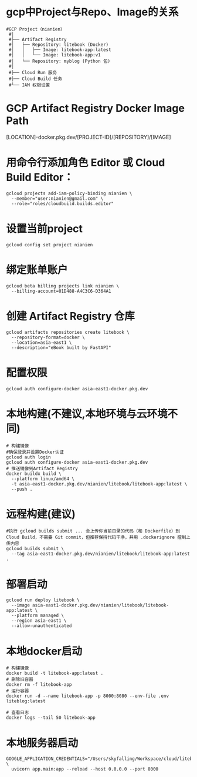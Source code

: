 
# gcp中Project与Repo、Image的关系
```text
#GCP Project（nianien）
 #│
 #├── Artifact Registry
 #│   ├── Repository: litebook (Docker)
 #│   │   ├── Image: litebook-app:latest
 #│   │   └── Image: litebook-app:v1
 #│   └── Repository: myblog (Python 包)
 #│
 #├── Cloud Run 服务
 #├── Cloud Build 任务
 #└── IAM 权限设置

```
# GCP Artifact Registry Docker Image Path
[LOCATION]-docker.pkg.dev/[PROJECT-ID]/[REPOSITORY]/[IMAGE]

# 用命令行添加角色 Editor 或 Cloud Build Editor：
```shell
gcloud projects add-iam-policy-binding nianien \
  --member="user:nianien@gmail.com" \
  --role="roles/cloudbuild.builds.editor" 
```

# 设置当前project
```shell
gcloud config set project nianien
```

# 绑定账单账户
```shell
gcloud beta billing projects link nianien \
  --billing-account=01D488-A4C3C6-D364A1
```

# 创建 Artifact Registry 仓库
```shell
gcloud artifacts repositories create litebook \
  --repository-format=docker \
  --location=asia-east1 \
  --description="eBook built by FastAPI"
```


# 配置权限
```shell
gcloud auth configure-docker asia-east1-docker.pkg.dev
```
# 本地构建(不建议,本地环境与云环境不同)
```shell
# 构建镜像
#确保登录并设置Docker认证
gcloud auth login
gcloud auth configure-docker asia-east1-docker.pkg.dev
# 推送镜像到Artifact Registry
docker buildx build \
  --platform linux/amd64 \
  -t asia-east1-docker.pkg.dev/nianien/litebook/litebook-app:latest \
  --push .
```

# 远程构建(建议)
```shell
#执行 gcloud builds submit ... 会上传你当前目录的代码（和 Dockerfile）到 Cloud Build，不需要 Git commit，但推荐保持代码干净，并用 .dockerignore 控制上传内容
gcloud builds submit \
  --tag asia-east1-docker.pkg.dev/nianien/litebook/litebook-app:latest .
```

# 部署启动
```shell
gcloud run deploy litebook \
  --image asia-east1-docker.pkg.dev/nianien/litebook/litebook-app:latest \
  --platform managed \
  --region asia-east1 \
  --allow-unauthenticated
```

# 本地docker启动
```shell
# 构建镜像
docker build -t litebook-app:latest .
# 删除旧容器
docker rm -f litebook-app
# 运行容器
docker run -d --name litebook-app -p 8000:8080 --env-file .env liteblog:latest

# 查看日志
docker logs --tail 50 litebook-app
```

# 本地服务器启动
```shell
GOOGLE_APPLICATION_CREDENTIALS="/Users/skyfalling/Workspace/cloud/liteblog/credentials.json" \
  uvicorn app.main:app --reload --host 0.0.0.0 --port 8000
```